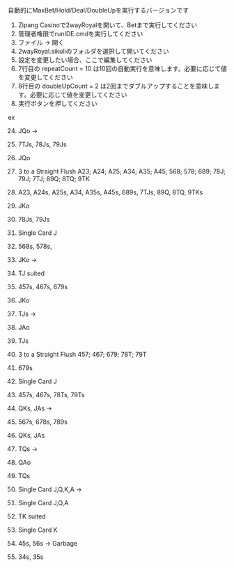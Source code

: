 自動的にMaxBet/Hold/Deal/DoubleUpを実行するバージョンです

1. Zipang Casinoで2wayRoyalを開いて、Betまで実行してください
2. 管理者権限でrunIDE.cmdを実行してください
3. ファイル -> 開く
4. 2wayRoyal.sikuliのフォルダを選択して開いてください
5. 設定を変更したい場合、ここで編集してください
6. 7行目の
repeatCount = 10
は10回の自動実行を意味します。必要に応じて値を変更してください
7. 8行目の
doubleUpCount = 2
は2回までダブルアップすることを意味します。必要に応じて値を変更してください
8. 実行ボタンを押してください

ex

24. JQo ->
  1. 7TJs, 78Js, 79Js
  2. JQo

25. 3 to a Straight Flush 	A23; A24; A25; A34; A35; A45; 568; 578; 689; 78J; 79J; 7TJ; 89Q; 8TQ; 9TK
  1. A23, A24s, A25s, A34, A35s, A45s, 689s, 7TJs, 89Q, 8TQ, 9TKs
  2. JKo
  3. 78Js, 79Js
  4. Single Card J
  5. 568s, 578s,

26. JKo ->
  1. TJ suited
  2. 457s, 467s, 679s
  3. JKo

27. TJs ->
  1. JAo
  2. TJs

28. 3 to a Straight Flush 	457; 467; 679; 78T; 79T
  1. 679s
  2. Single Card J
  3. 457s, 467s, 78Ts, 79Ts

29. QKs, JAs ->
  1. 567s, 678s, 789s
  2. QKs, JAs

31. TQs ->
  1. QAo
  2. TQs

32. Single Card J,Q,K,A ->
  1. Single Card J,Q,A
  2. TK suited
  3. Single Card K

34. 45s, 56s -> Garbage

35. 34s, 35s
